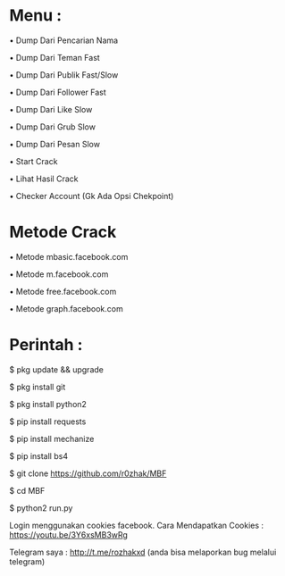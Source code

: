 # Menu :
• Dump Dari Pencarian Nama

• Dump Dari Teman Fast

• Dump Dari Publik Fast/Slow

• Dump Dari Follower Fast

• Dump Dari Like Slow

• Dump Dari Grub Slow

• Dump Dari Pesan Slow

• Start Crack

• Lihat Hasil Crack

• Checker Account (Gk Ada Opsi Chekpoint)

# Metode Crack

• Metode mbasic.facebook.com

• Metode m.facebook.com

• Metode free.facebook.com

• Metode graph.facebook.com

# Perintah :

$ pkg update && upgrade

$ pkg install git

$ pkg install python2

$ pip install requests

$ pip install mechanize

$ pip install bs4

$ git clone https://github.com/r0zhak/MBF

$ cd MBF

$ python2 run.py

Login menggunakan cookies facebook. Cara Mendapatkan Cookies : https://youtu.be/3Y6xsMB3wRg

Telegram saya : http://t.me/rozhakxd (anda bisa melaporkan bug melalui telegram)

